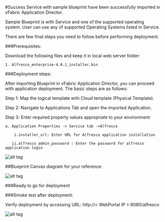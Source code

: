 #Success
Service with sample blueprint have been successfully imported in vFabric Application Director. 

Sample Blueprint is with Service and one of the supported operating system. User can use any of supported Operating Systems listed in Service. 

There are few final steps you need to follow before performing deployment.


###Prerequisites:

Download the following files and keep it in local web server folder:
	
	1. Alfresco_enterprise-4.0.1_installer.bin
	
###Deployment steps:

After importing Blueprint in vFabric Application Director, you can proceed with application deployment. The basic steps are as follows:

Step 1: Map the logical template with Cloud  template (Physical Template).

Step 2: Navigate to Applications Tab and open the imported Application.

Step 3: Enter required property values appropriate to your environment:

	a. Application Properties -> Service tab ->Alfresco
	
        i.installer_url: Enter URL for Alfresco application installation
	
       ii.alfresco_admin_password : Enter the password for alfresco application login
	 
	
![alt tag](https://raw.github.com/vmware-applicationdirector/solutions-import-nitro/Alfresco-Service-50/Service-Property-new.jpg) 

##Blueprint Canvas diagram for your reference: 

![alt tag](https://raw.github.com/vmware-applicationdirector/solutions-import-nitro/Alfresco-Service-50/Blueprint1-new1.jpg)

###Ready to go for deployment

###Smoke test after deployment:

Verify deployment by accessing URL: http://< WebPortal IP >:8080/alfresco 

![alt tag](https://raw.github.com/vmware-applicationdirector/solutions-import-nitro/Alfresco-Service-50/Smoke-Test.png)
